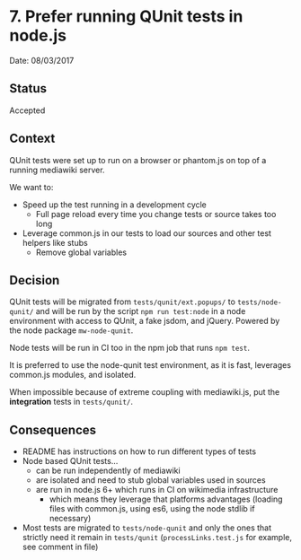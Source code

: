 # 7. Prefer running QUnit tests in node.js

Date: 08/03/2017

## Status

Accepted

## Context

QUnit tests were set up to run on a browser or phantom.js on top of a running
mediawiki server.

We want to:
* Speed up the test running in a development cycle
  * Full page reload every time you change tests or source takes too long
* Leverage common.js in our tests to load our sources and other test helpers
  like stubs
  * Remove global variables

## Decision

QUnit tests will be migrated from `tests/qunit/ext.popups/` to
`tests/node-qunit/` and will be run by the script `npm run test:node` in a node
environment with access to QUnit, a fake jsdom, and jQuery. Powered by the node
package `mw-node-qunit`.

Node tests will be run in CI too in the npm job that runs `npm test`.

It is preferred to use the node-qunit test environment, as it is fast,
leverages common.js modules, and isolated.

When impossible because of extreme coupling with mediawiki.js, put the
**integration** tests in `tests/qunit/`.

## Consequences

* README has instructions on how to run different types of tests
* Node based QUnit tests...
  * can be run independently of mediawiki
  * are isolated and need to stub global variables used in sources
  * are run in node.js 6+ which runs in CI on wikimedia infrastructure
    * which means they leverage that platforms advantages (loading files with
      common.js, using es6, using the node stdlib if necessary)
* Most tests are migrated to `tests/node-qunit` and only the ones that strictly
  need it remain in `tests/qunit` (`processLinks.test.js` for example, see
  comment in file)
